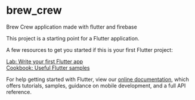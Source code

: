 # brew_crew
 Brew Crew application made with flutter and firebase

This project is a starting point for a Flutter application.

A few resources to get you started if this is your first Flutter project:

   <a href='https://flutter.dev/docs/get-started/codelab'> Lab: Write your first Flutter app</a></br>
   <a href='https://flutter.dev/docs/cookbook'>Cookbook: Useful Flutter samples</a>

For help getting started with Flutter, view our <a href='https://flutter.dev/docs'>online documentation</a>, which offers tutorials, samples, guidance on mobile development, and a full API reference.
